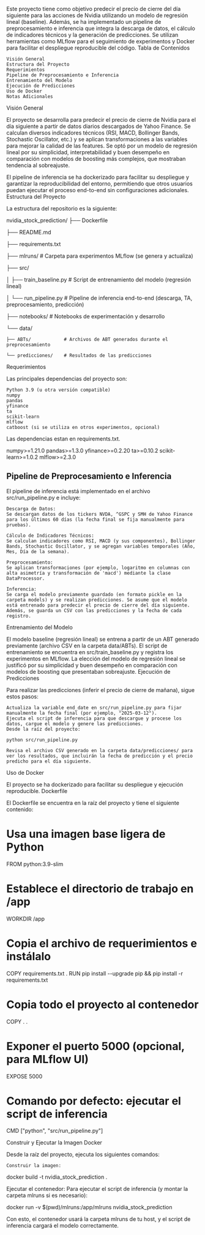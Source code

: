 Este proyecto tiene como objetivo predecir el precio de cierre del día siguiente para las acciones de Nvidia utilizando un modelo de regresión lineal (baseline). Además, se ha implementado un pipeline de preprocesamiento e inferencia que integra la descarga de datos, el cálculo de indicadores técnicos y la generación de predicciones. Se utilizan herramientas como MLflow para el seguimiento de experimentos y Docker para facilitar el despliegue reproducible del código.
Tabla de Contenidos

    Visión General
    Estructura del Proyecto
    Requerimientos
    Pipeline de Preprocesamiento e Inferencia
    Entrenamiento del Modelo
    Ejecución de Predicciones
    Uso de Docker
    Notas Adicionales

Visión General

El proyecto se desarrolla para predecir el precio de cierre de Nvidia para el día siguiente a partir de datos diarios descargados de Yahoo Finance. Se calculan diversos indicadores técnicos (RSI, MACD, Bollinger Bands, Stochastic Oscillator, etc.) y se aplican transformaciones a las variables para mejorar la calidad de las features. Se optó por un modelo de regresión lineal por su simplicidad, interpretabilidad y buen desempeño en comparación con modelos de boosting más complejos, que mostraban tendencia al sobreajuste.

El pipeline de inferencia se ha dockerizado para facilitar su despliegue y garantizar la reproducibilidad del entorno, permitiendo que otros usuarios puedan ejecutar el proceso end-to-end sin configuraciones adicionales.
Estructura del Proyecto

La estructura del repositorio es la siguiente:

nvidia_stock_prediction/
├── Dockerfile

├── README.md

├── requirements.txt

├── mlruns/      # Carpeta para experimentos MLflow (se genera y actualiza)

├── src/

│   ├── train_baseline.py  # Script de entrenamiento del modelo (regresión lineal)

│   └── run_pipeline.py    # Pipeline de inferencia end-to-end (descarga, TA, preprocesamiento, predicción)

├── notebooks/            # Notebooks de experimentación y desarrollo

└── data/

    ├── ABTs/            # Archivos de ABT generados durante el preprocesamiento
    
    └── predicciones/    # Resultados de las predicciones

Requerimientos

Las principales dependencias del proyecto son:

    Python 3.9 (u otra versión compatible)
    numpy
    pandas
    yfinance
    ta
    scikit-learn
    mlflow
    catboost (si se utiliza en otros experimentos, opcional)

Las dependencias estan en  requirements.txt.

numpy>=1.21.0
pandas>=1.3.0
yfinance>=0.2.20
ta>=0.10.2
scikit-learn>=1.0.2
mlflow>=2.3.0


## Pipeline de Preprocesamiento e Inferencia

El pipeline de inferencia está implementado en el archivo src/run_pipeline.py e incluye:

    Descarga de Datos:
    Se descargan datos de los tickers NVDA, ^GSPC y SMH de Yahoo Finance para los últimos 60 días (la fecha final se fija manualmente para pruebas).

    Cálculo de Indicadores Técnicos:
    Se calculan indicadores como RSI, MACD (y sus componentes), Bollinger Bands, Stochastic Oscillator, y se agregan variables temporales (Año, Mes, Día de la semana).

    Preprocesamiento:
    Se aplican transformaciones (por ejemplo, logaritmo en columnas con alta asimetría y transformación de 'macd') mediante la clase DataProcessor.

    Inferencia:
    Se carga el modelo previamente guardado (en formato pickle en la carpeta models) y se realizan predicciones. Se asume que el modelo está entrenado para predecir el precio de cierre del día siguiente. Además, se guarda un CSV con las predicciones y la fecha de cada registro.

Entrenamiento del Modelo

El modelo baseline (regresión lineal) se entrena a partir de un ABT generado previamente (archivo CSV en la carpeta data/ABTs). El script de entrenamiento se encuentra en src/train_baseline.py y registra los experimentos en MLflow. La elección del modelo de regresión lineal se justificó por su simplicidad y buen desempeño en comparación con modelos de boosting que presentaban sobreajuste.
Ejecución de Predicciones

Para realizar las predicciones (inferir el precio de cierre de mañana), sigue estos pasos:

    Actualiza la variable end_date en src/run_pipeline.py para fijar manualmente la fecha final (por ejemplo, "2025-03-12").
    Ejecuta el script de inferencia para que descargue y procese los datos, cargue el modelo y genere las predicciones.
    Desde la raíz del proyecto:

    python src/run_pipeline.py

    Revisa el archivo CSV generado en la carpeta data/predicciones/ para ver los resultados, que incluirán la fecha de predicción y el precio predicho para el día siguiente.

Uso de Docker

El proyecto se ha dockerizado para facilitar su despliegue y ejecución reproducible.
Dockerfile

El Dockerfile se encuentra en la raíz del proyecto y tiene el siguiente contenido:

# Usa una imagen base ligera de Python
FROM python:3.9-slim

# Establece el directorio de trabajo en /app
WORKDIR /app

# Copia el archivo de requerimientos e instálalo
COPY requirements.txt .
RUN pip install --upgrade pip && pip install -r requirements.txt

# Copia todo el proyecto al contenedor
COPY . .

# Exponer el puerto 5000 (opcional, para MLflow UI)
EXPOSE 5000

# Comando por defecto: ejecutar el script de inferencia
CMD ["python", "src/run_pipeline.py"]

Construir y Ejecutar la Imagen Docker

Desde la raíz del proyecto, ejecuta los siguientes comandos:

    Construir la imagen:

docker build -t nvidia_stock_prediction .

Ejecutar el contenedor: Para ejecutar el script de inferencia (y montar la carpeta mlruns si es necesario):

docker run -v $(pwd)/mlruns:/app/mlruns nvidia_stock_prediction

Con esto, el contenedor usará la carpeta mlruns de tu host, y el script de inferencia cargará el modelo correctamente.
